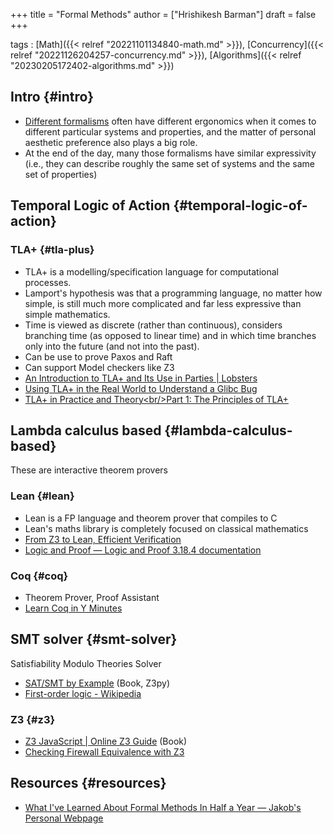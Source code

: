 +++
title = "Formal Methods"
author = ["Hrishikesh Barman"]
draft = false
+++

tags
: [Math]({{< relref "20221101134840-math.md" >}}), [Concurrency]({{< relref "20221126204257-concurrency.md" >}}), [Algorithms]({{< relref "20230205172402-algorithms.md" >}})


## Intro {#intro}

-   [Different formalisms](https://www.reddit.com/r/tlaplus/comments/n7mj3u/can_formal_methods_succeed_where_uml_failed/) often have different ergonomics when it comes to different particular systems and properties, and the matter of personal aesthetic preference also plays a big role.
-   At the end of the day, many those formalisms have similar expressivity (i.e., they can describe roughly the same set of systems and the same set of properties)


## Temporal Logic of Action {#temporal-logic-of-action}


### TLA+ {#tla-plus}

-   TLA+ is a modelling/specification language for computational processes.
-   Lamport's hypothesis was that a programming language, no matter how simple, is still much more complicated and far less expressive than simple mathematics.
-   Time is viewed as discrete (rather than continuous), considers branching time (as opposed to linear time) and in which time branches only into the future (and not into the past).
-   Can be use to prove Paxos and Raft
-   Can support Model checkers like Z3
-   [An Introduction to TLA+ and Its Use in Parties | Lobsters](https://lobste.rs/s/ry1gda/introduction_tla_its_use_parties)
-   [Using TLA+ in the Real World to Understand a Glibc Bug](https://probablydance.com/2020/10/31/using-tla-in-the-real-world-to-understand-a-glibc-bug/)
-   [TLA+ in Practice and Theory&lt;br/&gt;Part 1: The Principles of TLA+](https://pron.github.io/posts/tlaplus_part1)


## Lambda calculus based {#lambda-calculus-based}

These are interactive theorem provers


### Lean {#lean}

-   Lean is a FP language and theorem prover that compiles to C
-   Lean's maths library is completely focused on classical mathematics
-   [From Z3 to Lean, Efficient Verification](https://www.youtube.com/watch?v=BGUEyfmUgiQ)
-   [Logic and Proof — Logic and Proof 3.18.4 documentation](https://leanprover.github.io/logic_and_proof/)


### Coq {#coq}

-   Theorem Prover, Proof Assistant
-   [Learn Coq in Y Minutes](https://learnxinyminutes.com/docs/coq/)


## SMT solver {#smt-solver}

Satisfiability Modulo Theories Solver

-   [SAT/SMT by Example](https://sat-smt.codes/main.html) (Book, Z3py)
-   [First-order logic - Wikipedia](https://en.wikipedia.org/wiki/First-order_logic)


### Z3 {#z3}

-   [Z3 JavaScript | Online Z3 Guide](https://microsoft.github.io/z3guide/programming/Z3%20JavaScript%20Examples/) (Book)
-   [Checking Firewall Equivalence with Z3](https://ahelwer.ca/post/2018-02-13-z3-firewall/)


## Resources {#resources}

-   [What I've Learned About Formal Methods In Half a Year — Jakob's Personal Webpage](https://jakob.space/blog/what-ive-learned-about-formal-methods.html)
